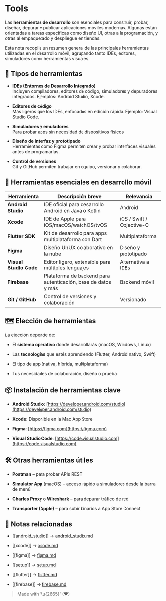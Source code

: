 # Tools

Las **herramientas de desarrollo** son esenciales para construir, probar, diseñar, depurar y publicar aplicaciones móviles modernas. Algunas están orientadas a tareas específicas como diseño UI, otras a la programación, y otras al empaquetado y despliegue en tiendas.

Esta nota recopila un resumen general de las principales herramientas utilizadas en el desarrollo móvil, agrupando tanto IDEs, editores, simuladores como herramientas visuales.

## 🔧 Tipos de herramientas

- **IDEs (Entornos de Desarrollo Integrado)**  
  Incluyen compiladores, editores de código, simuladores y depuradores integrados. Ejemplos: Android Studio, Xcode.  
  
- **Editores de código**  
  Más ligeros que los IDEs, enfocados en edición rápida. Ejemplo: Visual Studio Code.  
  
- **Simuladores y emuladores**  
  Para probar apps sin necesidad de dispositivos físicos.  
  
- **Diseño de interfaz y prototipado**  
  Herramientas como Figma permiten crear y probar interfaces visuales antes de programarlas.  
  
- **Control de versiones**  
  Git y GitHub permiten trabajar en equipo, versionar y colaborar.

## 🧪 Herramientas esenciales en desarrollo móvil

| Herramienta         | Descripción breve                                                  | Relevancia                |
|---------------------|---------------------------------------------------------------------|---------------------------|
| **Android Studio**  | IDE oficial para desarrollo Android en Java o Kotlin               | Android                   |
| **Xcode**           | IDE de Apple para iOS/macOS/watchOS/tvOS                           | iOS / Swift / Objective-C |
| **Flutter SDK**     | Kit de desarrollo para apps multiplataforma con Dart               | Multiplataforma           |
| **Figma**           | Diseño UI/UX colaborativo en la nube                               | Diseño y prototipado      |
| **Visual Studio Code** | Editor ligero, extensible para múltiples lenguajes              | Alternativa a IDEs        |
| **Firebase**        | Plataforma de backend para autenticación, base de datos y más      | Backend móvil             |
| **Git / GitHub**    | Control de versiones y colaboración                                | Versionado                |

## 🗺️ Elección de herramientas

La elección depende de:

- El **sistema operativo** donde desarrollarás (macOS, Windows, Linux) 
 
- Las **tecnologías** que estés aprendiendo (Flutter, Android nativo, Swift)  
- El tipo de app (nativa, híbrida, multiplataforma)  
- Tus necesidades de colaboración, diseño o prueba

## 📦 Instalación de herramientas clave

- **Android Studio**: [https://developer.android.com/studio](https://developer.android.com/studio)
  
- **Xcode**: Disponible en la Mac App Store  

- **Figma**: [https://figma.com](https://figma.com)  

- **Visual Studio Code**: [https://code.visualstudio.com](https://code.visualstudio.com)  

## 🛠️ Otras herramientas útiles

- **Postman** – para probar APIs REST  

- **Simulator App** (macOS) – acceso rápido a simuladores desde la barra de menú  
- **Charles Proxy** o **Wireshark** – para depurar tráfico de red  
- **Transporter (Apple)** – para subir binarios a App Store Connect

## 🔗 Notas relacionadas

- [[android_studio]] → [android_studio.md](/tools/android_studio.md)  

- [[xcode]] → [xcode.md](/tools/xcode.md)  

- [[figma]] → [figma.md](/tools/figma.md)  

- [[setup]] → [setup.md](/setup/setup.md)  

- [[flutter]] → [flutter.md](/frameworks/flutter.md)  

- [[firebase]] → [firebase.md](/backend/firebase.md)  

> Made with '\u{2665}' (♥)
